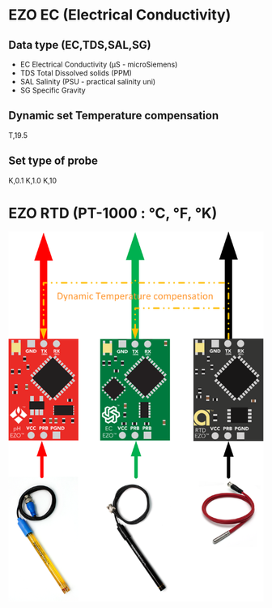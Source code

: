 # EZO EC (Electrical Conductivity)

## Data type (EC,TDS,SAL,SG)
- EC	Electrical Conductivity (μS - microSiemens)
- TDS 	Total Dissolved solids (PPM)
- SAL	Salinity (PSU - practical salinity uni)
- SG	Specific Gravity

## Dynamic set Temperature compensation

T,19.5



## Set type of probe

K,0.1 K,1.0 K,10

# EZO RTD (PT-1000 : °C, °F, °K)

<img src="https://github.com/captainigloo/HydMan/blob/master/docs/EZO_Circuits/Dynamic%20Temerature%20compensation.png" width="600">

